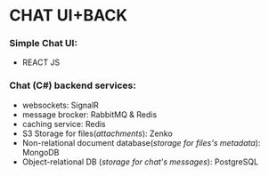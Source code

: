 # CHAT UI+BACK
### Simple Chat UI:
- REACT JS
### Chat (C#) backend services:
- websockets: SignalR 
- message brocker: RabbitMQ & Redis
- caching service: Redis 
- S3 Storage for files(_attachments_): Zenko
- Non-relational document database(_storage for files's metadata_): MongoDB
- Object-relational DB (_storage for chat's messages_): PostgreSQL
